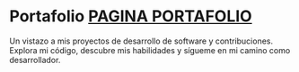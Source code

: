 # Portafolio    <html><body><a href="https://leandrotejado.github.io/Portafolio/">PAGINA PORTAFOLIO</a></body></html>
Un vistazo a mis proyectos de desarrollo de software y contribuciones. Explora mi código, descubre mis habilidades y sígueme en mi camino como desarrollador.
